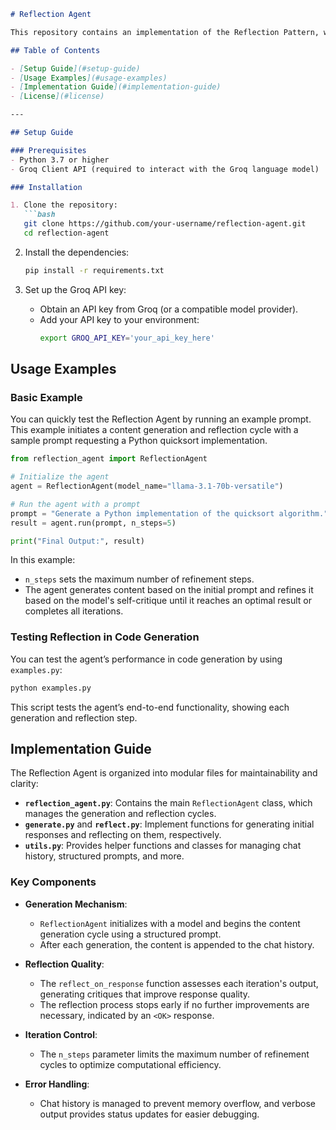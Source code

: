 ```markdown
# Reflection Agent

This repository contains an implementation of the Reflection Pattern, which utilizes a language model (e.g., `llama-3.1-70b-versatile`) for iterative content generation and refinement. By using structured prompts, iterative feedback, and configurable parameters, the Reflection Agent can generate high-quality responses across various applications like code generation, language translation, and summarization.

## Table of Contents

- [Setup Guide](#setup-guide)
- [Usage Examples](#usage-examples)
- [Implementation Guide](#implementation-guide)
- [License](#license)

---

## Setup Guide

### Prerequisites
- Python 3.7 or higher
- Groq Client API (required to interact with the Groq language model)

### Installation

1. Clone the repository:
   ```bash
   git clone https://github.com/your-username/reflection-agent.git
   cd reflection-agent
   ```

2. Install the dependencies:
   ```bash
   pip install -r requirements.txt
   ```

3. Set up the Groq API key:
   - Obtain an API key from Groq (or a compatible model provider).
   - Add your API key to your environment:
     ```bash
     export GROQ_API_KEY='your_api_key_here'
     ```

## Usage Examples

### Basic Example

You can quickly test the Reflection Agent by running an example prompt. This example initiates a content generation and reflection cycle with a sample prompt requesting a Python quicksort implementation.

```python
from reflection_agent import ReflectionAgent

# Initialize the agent
agent = ReflectionAgent(model_name="llama-3.1-70b-versatile")

# Run the agent with a prompt
prompt = "Generate a Python implementation of the quicksort algorithm."
result = agent.run(prompt, n_steps=5)

print("Final Output:", result)
```

In this example:
- `n_steps` sets the maximum number of refinement steps.
- The agent generates content based on the initial prompt and refines it based on the model's self-critique until it reaches an optimal result or completes all iterations.

### Testing Reflection in Code Generation

You can test the agent’s performance in code generation by using `examples.py`:
```bash
python examples.py
```
This script tests the agent’s end-to-end functionality, showing each generation and reflection step.

## Implementation Guide

The Reflection Agent is organized into modular files for maintainability and clarity:

- **`reflection_agent.py`**: Contains the main `ReflectionAgent` class, which manages the generation and reflection cycles.
- **`generate.py`** and **`reflect.py`**: Implement functions for generating initial responses and reflecting on them, respectively.
- **`utils.py`**: Provides helper functions and classes for managing chat history, structured prompts, and more.

### Key Components

- **Generation Mechanism**:
  - `ReflectionAgent` initializes with a model and begins the content generation cycle using a structured prompt.
  - After each generation, the content is appended to the chat history.

- **Reflection Quality**:
  - The `reflect_on_response` function assesses each iteration's output, generating critiques that improve response quality.
  - The reflection process stops early if no further improvements are necessary, indicated by an `<OK>` response.

- **Iteration Control**:
  - The `n_steps` parameter limits the maximum number of refinement cycles to optimize computational efficiency.

- **Error Handling**:
  - Chat history is managed to prevent memory overflow, and verbose output provides status updates for easier debugging.
```